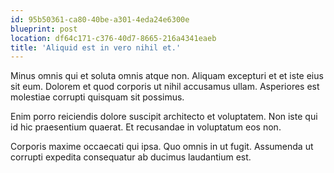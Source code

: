 ```yaml
---
id: 95b50361-ca80-40be-a301-4eda24e6300e
blueprint: post
location: df64c171-c376-40d7-8665-216a4341eaeb
title: 'Aliquid est in vero nihil et.'
---
```

Minus omnis qui et soluta omnis atque non. Aliquam excepturi et et iste eius sit eum. Dolorem et quod corporis ut nihil accusamus ullam. Asperiores est molestiae corrupti quisquam sit possimus.

Enim porro reiciendis dolore suscipit architecto et voluptatem. Non iste qui id hic praesentium quaerat. Et recusandae in voluptatum eos non.

Corporis maxime occaecati qui ipsa. Quo omnis in ut fugit. Assumenda ut corrupti expedita consequatur ab ducimus laudantium est.